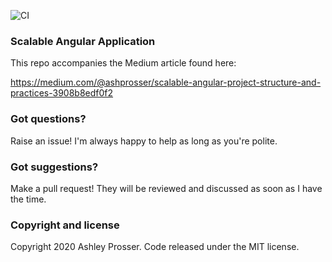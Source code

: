 ![CI](https://github.com/ashpr/scalable-angular-app/workflows/CI/badge.svg)

### Scalable Angular Application

This repo accompanies the Medium article found here:

https://medium.com/@ashprosser/scalable-angular-project-structure-and-practices-3908b8edf0f2

### Got questions?

Raise an issue! I'm always happy to help as long as you're polite.

### Got suggestions?

Make a pull request! They will be reviewed and discussed as soon as I have the time.

### Copyright and license

Copyright 2020 Ashley Prosser. Code released under the MIT license.
